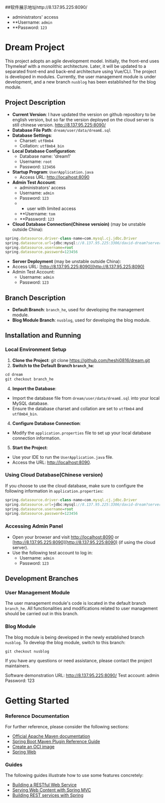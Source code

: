 ##软件展示地址http://8.137.95.225:8090/
- administrators' access
- **Username: `admin`
- **Password: `123`


# Dream Project

This project adopts an agile development model. Initially, the front-end uses Thymeleaf with a monolithic architecture. Later, it will be updated to a separated front-end and back-end architecture using Vue/CLI. The project is developed in modules. Currently, the user management module is under development, and a new branch `nusblog` has been established for the blog module.

## Project Description

- **Current Version**: I have updated the version on github repository to be english version, but so far the version deployed on the cloud server is still chinese version. http://8.137.95.225:8090/
- **Database File Path**: `dream/user/data/dreamE.sql`
- **Database Settings**:
    - Charset: `utf8mb4`
    - Collation: `utf8mb4_bin`
- **Local Database Configuration**:
    - Database name: 'dream1'
    - Username: `root`
    - Password: `123456`
- **Startup Program**: `UserApplication.java`
    - Access URL: [http://localhost:8090](http://localhost:8090)
- **Admin Test Account**:
    - administrators' access
    - Username: `admin`
    - Password: `123`
    - - user with limited access
    - **Username: `tom`
    - **Password: `123`
- **Cloud Database Connection(Chinese versioin)** (may be unstable outside China):
```js
spring.datasource.driver-class-name=com.mysql.cj.jdbc.Driver
spring.datasource.url=jdbc:mysql://8.137.95.225:3306/david-dream?serverTimezone=UTC&characterEncoding=UTF-8
spring.datasource.username=root
spring.datasource.password=123456
```
- **Server Deployment** (may be unstable outside China):
- Access URL: [http://8.137.95.225:8090](http://8.137.95.225:8090)
- Admin Test Account:
    - Username: `admin`
    - Password: `123`

## Branch Description

- **Default Branch**: `branch_he`, used for developing the management module.
- **Blog Module Branch**: `nusblog`, used for developing the blog module.

## Installation and Running

### Local Environment Setup

1. **Clone the Project**:
   git clone https://github.com/heshi0816/dream.git
2. **Switch to the Default Branch `branch_he`**:
```js
cd dream
git checkout branch_he
```
4. **Import the Database**:
- Import the database file from `dream/user/data/dreamE.sql` into your local MySQL database.
- Ensure the database charset and collation are set to `utf8mb4` and `utf8mb4_bin`.

4. **Configure Database Connection**:
- Modify the `application.properties` file to set up your local database connection information.

5. **Start the Project**:
- Use your IDE to run the `UserApplication.java` file.
- Access the URL: [http://localhost:8090](http://localhost:8090).

### Using Cloud Database(Chinese version)

If you choose to use the cloud database, make sure to configure the following information in `application.properties`:
```js
spring.datasource.driver-class-name=com.mysql.cj.jdbc.Driver
spring.datasource.url=jdbc:mysql://8.137.95.225:3306/david-dream?serverTimezone=UTC&characterEncoding=UTF-8
spring.datasource.username=root
spring.datasource.password=123456
```
### Accessing Admin Panel

- Open your browser and visit [http://localhost:8090](http://localhost:8090) or [http://8.137.95.225:8090](http://8.137.95.225:8090) (if using the cloud server).
- Use the following test account to log in:
    - Username: `admin`
    - Password: `123`

## Development Branches

### User Management Module

The user management module's code is located in the default branch `branch_he`. All functionalities and modifications related to user management should be carried out in this branch.

### Blog Module

The blog module is being developed in the newly established branch `nusblog`. To develop the blog module, switch to this branch:
```js
git checkout nusblog
```

If you have any questions or need assistance, please contact the project maintainers.




Software demonstration URL: http://8.137.95.225:8090/
Test account: admin
Password: 123


# Getting Started

### Reference Documentation

For further reference, please consider the following sections:

* [Official Apache Maven documentation](https://maven.apache.org/guides/index.html)
* [Spring Boot Maven Plugin Reference Guide](https://docs.spring.io/spring-boot/docs/3.3.0/maven-plugin/reference/html/)
* [Create an OCI image](https://docs.spring.io/spring-boot/docs/3.3.0/maven-plugin/reference/html/#build-image)
* [Spring Web](https://docs.spring.io/spring-boot/docs/3.3.0/reference/htmlsingle/index.html#web)

### Guides

The following guides illustrate how to use some features concretely:

* [Building a RESTful Web Service](https://spring.io/guides/gs/rest-service/)
* [Serving Web Content with Spring MVC](https://spring.io/guides/gs/serving-web-content/)
* [Building REST services with Spring](https://spring.io/guides/tutorials/rest/)

